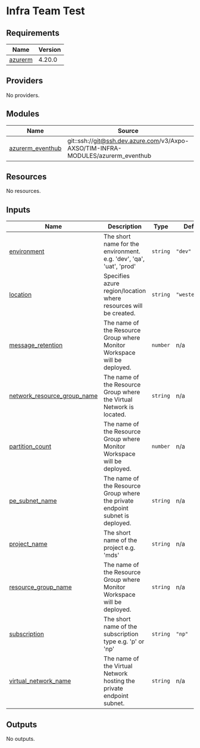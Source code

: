 # Infra Team Test

<!-- BEGIN_TF_DOCS -->
## Requirements

| Name | Version |
|------|---------|
| <a name="requirement_azurerm"></a> [azurerm](#requirement\_azurerm) | 4.20.0 |

## Providers

No providers.

## Modules

| Name | Source | Version |
|------|--------|---------|
| <a name="module_azurerm_eventhub"></a> [azurerm\_eventhub](#module\_azurerm\_eventhub) | git::ssh://git@ssh.dev.azure.com/v3/Axpo-AXSO/TIM-INFRA-MODULES/azurerm_eventhub | ~{gitRef}~ |

## Resources

No resources.

## Inputs

| Name | Description | Type | Default | Required |
|------|-------------|------|---------|:--------:|
| <a name="input_environment"></a> [environment](#input\_environment) | The short name for the environment. e.g. 'dev', 'qa', 'uat', 'prod' | `string` | `"dev"` | no |
| <a name="input_location"></a> [location](#input\_location) | Specifies azure region/location where resources will be created. | `string` | `"westeurope"` | no |
| <a name="input_message_retention"></a> [message\_retention](#input\_message\_retention) | The name of the Resource Group where Monitor Workspace will be deployed. | `number` | n/a | yes |
| <a name="input_network_resource_group_name"></a> [network\_resource\_group\_name](#input\_network\_resource\_group\_name) | The name of the Resource Group where the Virtual Network is located. | `string` | n/a | yes |
| <a name="input_partition_count"></a> [partition\_count](#input\_partition\_count) | The name of the Resource Group where Monitor Workspace will be deployed. | `number` | n/a | yes |
| <a name="input_pe_subnet_name"></a> [pe\_subnet\_name](#input\_pe\_subnet\_name) | The name of the Resource Group where the private endpoint subnet is deployed. | `string` | n/a | yes |
| <a name="input_project_name"></a> [project\_name](#input\_project\_name) | The short name of the project e.g. 'mds' | `string` | n/a | yes |
| <a name="input_resource_group_name"></a> [resource\_group\_name](#input\_resource\_group\_name) | The name of the Resource Group where Monitor Workspace will be deployed. | `string` | n/a | yes |
| <a name="input_subscription"></a> [subscription](#input\_subscription) | The short name of the subscription type e.g.  'p' or 'np' | `string` | `"np"` | no |
| <a name="input_virtual_network_name"></a> [virtual\_network\_name](#input\_virtual\_network\_name) | The name of the Virtual Network hosting the private endpoint subnet. | `string` | n/a | yes |

## Outputs

No outputs.
<!-- END_TF_DOCS -->